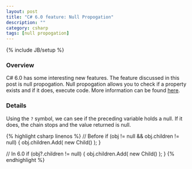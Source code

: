 ```yaml
---
layout: post
title: "C# 6.0 feature: Null Propogation"
description: ""
category: csharp
tags: [null propogation]
---
```

{% include JB/setup %}

<!-- Overview -->
<h3>Overview</h3>

C# 6.0 has some interesting new features. The feature discussed in this post is null propogation.
Null propogation allows you to check if a property exists and if it does, execute code.
More information can be found [here](http://www.volatileread.com/Wiki/Index?id=1075).

<!-- Details -->
<h3>Details</h3>

Using the `?` symbol, we can see if the preceding variable holds a null. If it does, the chain stops and the value returned is null.

{% highlight csharp linenos %}
// Before
if (obj != null && obj.children != null) {
  obj.children.Add( new Child() );
}

// In 6.0
if (obj?.children != null) {
  obj.children.Add( new Child() );
}
{% endhighlight %}
